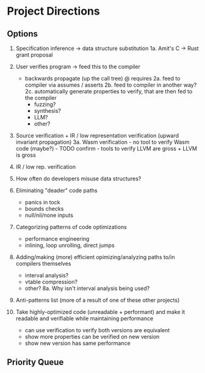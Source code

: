 # Project Directions

## Options

1. Specification inference -> data structure substitution
    1a. Amit's C -> Rust grant proposal

2. User verifies program -> feed this to the compiler 
    - backwards propagate (up the call tree) @ requires
    2a. feed to compiler via assumes / asserts
    2b. feed to compiler in another way?
    2c. automatically generate properties to verify, that are then fed to the
    compiler
        - fuzzing?
        - synthesis?
        - LLM?
        - other?

3. Source verification + IR / low representation verification (upward invariant
propagation)
    3a. Wasm verification
        - no tool to verify Wasm code (maybe?) - TODO confirm
        - tools to verify LLVM are gross + LLVM is gross

4. IR / low rep. verification

5. How often do developers misuse data structures?

6. Eliminating "deader" code paths
    - panics in tock
    - bounds checks
    - null/nil/none inputs

7. Categorizing patterns of code optimizations
    - performance engineering
    - inlining, loop unrolling, direct jumps

8. Adding/making (more) efficient opimizing/analyzing paths to/in compilers
themselves
    - interval analysis?
    - vtable compression?
    - other?
    8a. Why isn't interval analysis being used?

9. Anti-patterns list (more of a result of one of these other projects)

10. Take highly-optimized code (unreadable + performant) and make it readable
and verifiable while maintaining performance
    - can use verification to verify both versions are equivalent
    - show more properties can be verified on new version
    - show new version has same performance

## Priority Queue

